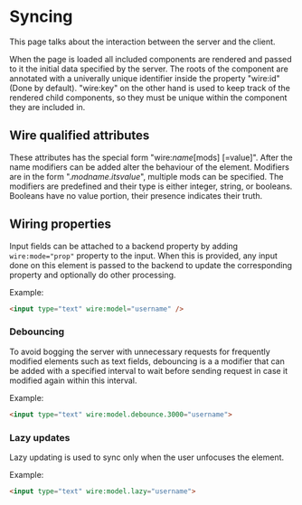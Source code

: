 # Syncing

This page talks about the interaction between the server and the client.

When the page is loaded all included components are rendered and passed to it the initial data specified by the server. The roots of the component are annotated with a univerally unique identifier inside the property "wire:id" (Done by default). "wire:key" on the other hand is used to keep track of the rendered child components, so they must be unique within the component they are included in.

## Wire qualified attributes

These attributes has the special form "wire:_name_\[mods\] \[=value\]". After the name modifiers can be added alter the behaviour of the element. Modifiers are in the form "._modname_._itsvalue_", multiple mods can be specified. The modifiers are predefined and their type is either integer, string, or booleans. Booleans have no value portion, their presence indicates their truth.

## Wiring properties

Input fields can be attached to a backend property by adding `wire:mode="prop"` property to the input. When this is provided, any input done on this element is passed to the backend to update the corresponding property and optionally do other processing.

Example:

```html
<input type="text" wire:model="username" />
```

### Debouncing

To avoid bogging the server with unnecessary requests for frequently modified elements such as text fields, debouncing is a a modifier that can be added with a specified interval to wait before sending request in case it modified again within this interval.

Example:

```html
<input type="text" wire:model.debounce.3000="username">
```

### Lazy updates

Lazy updating is used to sync only when the user unfocuses the element.


Example:

```html
<input type="text" wire:model.lazy="username">
```

